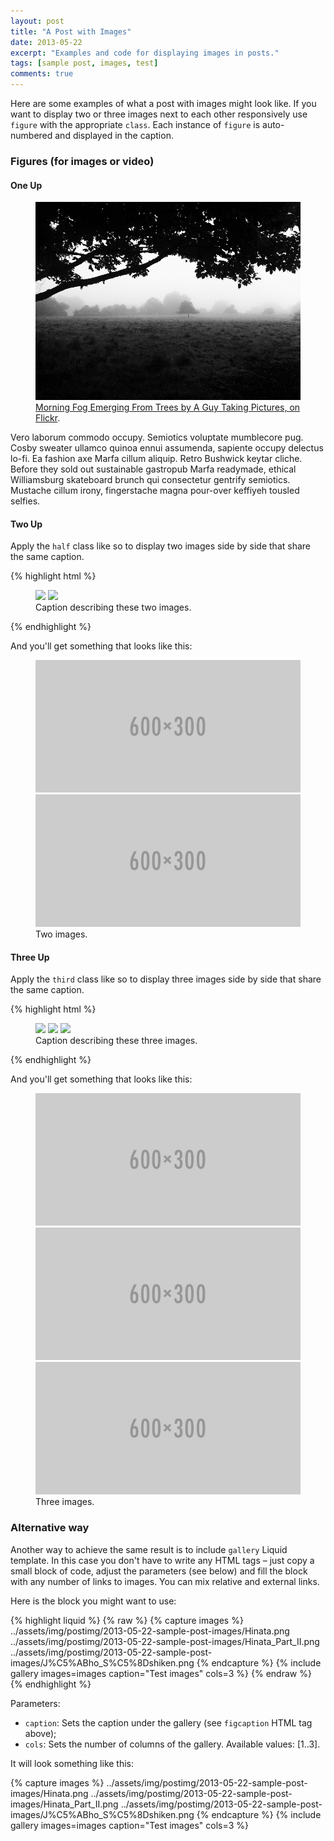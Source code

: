 ```yaml
---
layout: post
title: "A Post with Images"
date: 2013-05-22
excerpt: "Examples and code for displaying images in posts."
tags: [sample post, images, test]
comments: true
---
```


Here are some examples of what a post with images might look like. If you want to display two or three images next to each other responsively use `figure` with the appropriate `class`. Each instance of `figure` is auto-numbered and displayed in the caption.

### Figures (for images or video)

#### One Up

<figure>
	<a href="../assets/img/postimg/2013-05-22-sample-post-images/7758832526_cc8f681e48_b.jpg"><img src="../assets/img/postimg/2013-05-22-sample-post-images/7758832526_cc8f681e48_c.jpg"></a>
	<figcaption><a href="http://www.flickr.com/photos/80901381@N04/7758832526/" title="Morning Fog Emerging From Trees by A Guy Taking Pictures, on Flickr">Morning Fog Emerging From Trees by A Guy Taking Pictures, on Flickr</a>.</figcaption>
</figure>

Vero laborum commodo occupy. Semiotics voluptate mumblecore pug. Cosby sweater ullamco quinoa ennui assumenda, sapiente occupy delectus lo-fi. Ea fashion axe Marfa cillum aliquip. Retro Bushwick keytar cliche. Before they sold out sustainable gastropub Marfa readymade, ethical Williamsburg skateboard brunch qui consectetur gentrify semiotics. Mustache cillum irony, fingerstache magna pour-over keffiyeh tousled selfies.

#### Two Up

Apply the `half` class like so to display two images side by side that share the same caption.

{% highlight html %}
<figure class="half">
    <a href="/images/image-filename-1-large.jpg"><img src="/images/image-filename-1.jpg"></a>
    <a href="/images/image-filename-2-large.jpg"><img src="/images/image-filename-2.jpg"></a>
    <figcaption>Caption describing these two images.</figcaption>
</figure>
{% endhighlight %}

And you'll get something that looks like this:

<figure class="half">
	<a href="../assets/img/postimg/2013-05-22-sample-post-images/1200x600.JPG"><img src="../assets/img/postimg/2013-05-22-sample-post-images/600x300.jpg"></a>
	<a href="../assets/img/postimg/2013-05-22-sample-post-images/1200x600.JPG"><img src="../assets/img/postimg/2013-05-22-sample-post-images/600x300.jpg"></a>
	<figcaption>Two images.</figcaption>
</figure>

#### Three Up

Apply the `third` class like so to display three images side by side that share the same caption.

{% highlight html %}
<figure class="third">
	<img src="/images/image-filename-1.jpg">
	<img src="/images/image-filename-2.jpg">
	<img src="/images/image-filename-3.jpg">
	<figcaption>Caption describing these three images.</figcaption>
</figure>
{% endhighlight %}

And you'll get something that looks like this:

<figure class="third">
	<img src="../assets/img/postimg/2013-05-22-sample-post-images/600x300.jpg">
	<img src="../assets/img/postimg/2013-05-22-sample-post-images/600x300.jpg">
	<img src="../assets/img/postimg/2013-05-22-sample-post-images/600x300.jpg">
	<figcaption>Three images.</figcaption>
</figure>

### Alternative way

Another way to achieve the same result is to include `gallery` Liquid template. In this case you
don't have to write any HTML tags – just copy a small block of code, adjust the parameters (see below)
and fill the block with any number of links to images. You can mix relative and external links.

Here is the block you might want to use:

{% highlight liquid %}
{% raw %}
{% capture images %}
	../assets/img/postimg/2013-05-22-sample-post-images/Hinata.png
	../assets/img/postimg/2013-05-22-sample-post-images/Hinata_Part_II.png
	../assets/img/postimg/2013-05-22-sample-post-images/J%C5%ABho_S%C5%8Dshiken.png
{% endcapture %}
{% include gallery images=images caption="Test images" cols=3 %}
{% endraw %}
{% endhighlight %}

Parameters:

- `caption`: Sets the caption under the gallery (see `figcaption` HTML tag above);
- `cols`: Sets the number of columns of the gallery.
  Available values: [1..3].

It will look something like this:

{% capture images %}
	../assets/img/postimg/2013-05-22-sample-post-images/Hinata.png
	../assets/img/postimg/2013-05-22-sample-post-images/Hinata_Part_II.png
	../assets/img/postimg/2013-05-22-sample-post-images/J%C5%ABho_S%C5%8Dshiken.png
{% endcapture %}
{% include gallery images=images caption="Test images" cols=3 %}

